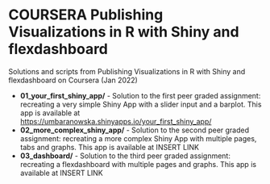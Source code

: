 # COURSERA Publishing Visualizations in R with Shiny and flexdashboard
Solutions and scripts from Publishing Visualizations in R with Shiny and flexdashboard on Coursera (Jan 2022)

- **01_your_first_shiny_app/** - Solution to the first peer graded assignment: recreating a very simple Shiny App with a slider input and a barplot.
This app is available at https://umbaranowska.shinyapps.io/your_first_shiny_app/
- **02_more_complex_shiny_app/** - Solution to the second peer graded assignment: recreating a more complex Shiny App with multiple pages, tabs and graphs.
This app is available at INSERT LINK
- **03_dashboard/** - Solution to the third peer graded assignment: recreating a flexdashboard with multiple pages and graphs.
This app is available at INSERT LINK
